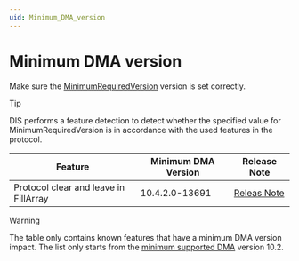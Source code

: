 ```yaml
---
uid: Minimum_DMA_version
---
```


# Minimum DMA version

Make sure the [MinimumRequiredVersion](xref:Protocol.Compliancies.MinimumRequiredVersion) version is set correctly.

> [!TIP]
> DIS performs a feature detection to detect whether the specified value for MinimumRequiredVersion is in accordance with the used features in the protocol.

| Feature | Minimum DMA Version | Release Note |
|----------|----------|----------|
| Protocol clear and leave in FillArray    | 10.4.2.0-13691     | [Releas Note](https://intranet.skyline.be/DataMiner/Lists/Release%20Notes/DispForm2.aspx?ID=38153)     |

> [!WARNING] 
> The table only contains known features that have a minimum DMA version impact. The list only starts from the [minimum supported DMA](https://docs.dataminer.services/user-guide/Reference/Software_support_life_cycles.html) version 10.2.
